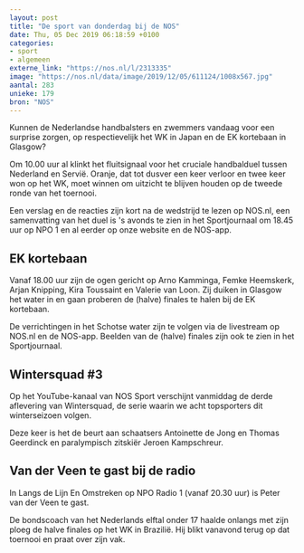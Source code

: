 ```yaml
---
layout: post
title: "De sport van donderdag bij de NOS"
date: Thu, 05 Dec 2019 06:18:59 +0100
categories: 
- sport 
- algemeen 
externe_link: "https://nos.nl/l/2313335"
image: "https://nos.nl/data/image/2019/12/05/611124/1008x567.jpg"
aantal: 283
unieke: 179
bron: "NOS"
---
```


<p>Kunnen de Nederlandse handbalsters en zwemmers vandaag voor een surprise zorgen, op respectievelijk het WK in Japan en de EK kortebaan in Glasgow?</p>
<p>Om 10.00 uur al klinkt het fluitsignaal voor het cruciale handbalduel tussen Nederland en Servië. Oranje, dat tot dusver een keer verloor en twee keer won op het WK, moet winnen om uitzicht te blijven houden op de tweede ronde van het toernooi.</p>
<p>Een verslag en de reacties zijn kort na de wedstrijd te lezen op NOS.nl, een samenvatting van het duel is 's avonds te zien in het Sportjournaal om 18.45 uur op NPO 1 en al eerder op onze website en de NOS-app.</p>
<h2>EK kortebaan</h2>
<p>Vanaf 18.00 uur zijn de ogen gericht op Arno Kamminga, Femke Heemskerk, Arjan Knipping, Kira Toussaint en Valerie van Loon. Zij duiken in Glasgow het water in en gaan proberen de (halve) finales te halen bij de EK kortebaan.</p>
<p>De verrichtingen in het Schotse water zijn te volgen via de livestream op NOS.nl en de NOS-app. Beelden van de (halve) finales zijn ook te zien in het Sportjournaal. </p>
<h2>Wintersquad #3</h2>
<p>Op het YouTube-kanaal van NOS Sport verschijnt vanmiddag de derde aflevering van Wintersquad, de serie waarin we acht topsporters dit winterseizoen volgen.</p>
<p>Deze keer is het de beurt aan schaatsers Antoinette de Jong en Thomas Geerdinck en paralympisch zitskiër Jeroen Kampschreur.</p>
<h2>Van der Veen te gast bij de radio</h2>
<p>In Langs de Lijn En Omstreken op NPO Radio 1 (vanaf 20.30 uur) is Peter van der Veen te gast.</p>
<p>De bondscoach van het Nederlands elftal onder 17 haalde onlangs met zijn ploeg de halve finales op het WK in Brazilië. Hij blikt vanavond terug op dat toernooi en praat over zijn vak.</p>
